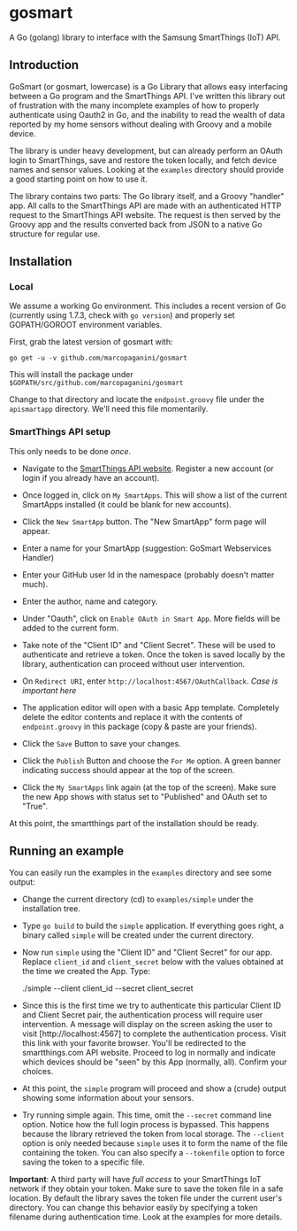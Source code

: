 # gosmart
A Go (golang) library to interface with the Samsung SmartThings (IoT) API.

## Introduction

GoSmart (or gosmart, lowercase) is a Go Library that allows easy interfacing
between a Go program and the SmartThings API. I've written this library out of
frustration with the many incomplete examples of how to properly authenticate
using Oauth2 in Go, and the inability to read the wealth of data reported by my
home sensors without dealing with Groovy and a mobile device.

The library is under heavy development, but can already perform an OAuth login
to SmartThings, save and restore the token locally, and fetch device names and
sensor values. Looking at the `examples` directory should provide a good
starting point on how to use it.

The library contains two parts: The Go library itself, and a Groovy "handler"
app. All calls to the SmartThings API are made with an authenticated HTTP
request to the SmartThings API website. The request is then served by the
Groovy app and the results converted back from JSON to a native Go structure
for regular use.

## Installation

### Local

We assume a working Go environment. This includes a recent version of Go (currently
using 1.7.3, check with `go version`) and properly set GOPATH/GOROOT environment
variables.

First, grab the latest version of gosmart with:

    go get -u -v github.com/marcopaganini/gosmart

This will install the package under `$GOPATH/src/github.com/marcopaganini/gosmart`

Change to that directory and locate the `endpoint.groovy` file under the `apismartapp`
directory. We'll need this file momentarily.

### SmartThings API setup

This only needs to be done *once*.

* Navigate to the [SmartThings API website](https://graph.api.smartthings.com/). Register
a new account (or login if you already have an account).

* Once logged in, click on `My SmartApps`. This will show a list of the current SmartApps
installed (it could be blank for new accounts). 

* Click the `New SmartApp` button. The "New SmartApp" form page will appear.

* Enter a name for your SmartApp (suggestion: GoSmart Webservices Handler)

* Enter your GitHub user Id in the namespace (probably doesn't matter much).

* Enter the author, name and category.

* Under "Oauth", click on `Enable OAuth in Smart App`. More fields will be added to the
current form.

* Take note of the "Client ID" and "Client Secret". These will be used to authenticate and
retrieve a token. Once the token is saved locally by the library, authentication can proceed
without user intervention.

* On `Redirect URI`, enter `http://localhost:4567/OAuthCallback`. *Case is important here*

* The application editor will open with a basic App template. Completely delete the editor
contents and replace it with the contents of `endpoint.groovy` in this package (copy & paste
are your friends).

* Click the `Save` Button to save your changes.

* Click the `Publish` Button and choose the `For Me` option. A green banner indicating success
should appear at the top of the screen.

* Click the `My SmartApps` link again (at the top of the screen). Make sure the new App shows with
status set to "Published" and OAuth set to "True".

At this point, the smartthings part of the installation should be ready.

## Running an example

You can easily run the examples in the `examples` directory and see some output:

* Change the current directory (cd) to `examples/simple` under the installation tree.

* Type `go build` to build the `simple` application. If everything goes right, a binary
called `simple` will be created under the current directory.

* Now run `simple` using the "Client ID" and "Client Secret" for our app. Replace
`client_id` and `client_secret` below with the values obtained at the time we created the App.
Type:

    ./simple --client client_id --secret client_secret

* Since this is the first time we try to authenticate this particular
Client ID and Client Secret pair, the authentication process will require
user intervention. A message will display on the screen asking the user to
visit [http://localhost:4567] to complete the authentication process. Visit
this link with your favorite browser.  You'll be redirected to the
smartthings.com API website. Proceed to log in normally and indicate which
devices should be "seen" by this App (normally, all). Confirm your choices.

* At this point, the `simple` program will proceed and show a (crude) output showing
some information about your sensors.

* Try running simple again. This time, omit the `--secret` command line option. Notice how the full
login process is bypassed. This happens because the library retrieved the token from local storage.
The `--client` option is only needed because `simple` uses it to form the name of the file containing
the token. You can also specify a `--tokenfile` option to force saving the token to a specific file.

**Important**: A third party will have  *full access* to your SmartThings IoT network if they
obtain your token. Make sure to save the token file in a safe location. By default the library saves the
token file under the current user's directory. You can change this behavior easily by specifying a
token filename during authentication time. Look at the examples for more details.
